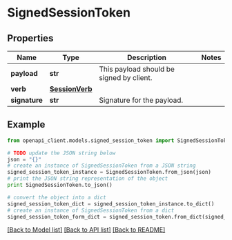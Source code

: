 # SignedSessionToken


## Properties

Name | Type | Description | Notes
------------ | ------------- | ------------- | -------------
**payload** | **str** | This payload should be signed by client. | 
**verb** | [**SessionVerb**](SessionVerb.md) |  | 
**signature** | **str** | Signature for the payload. | 

## Example

```python
from openapi_client.models.signed_session_token import SignedSessionToken

# TODO update the JSON string below
json = "{}"
# create an instance of SignedSessionToken from a JSON string
signed_session_token_instance = SignedSessionToken.from_json(json)
# print the JSON string representation of the object
print SignedSessionToken.to_json()

# convert the object into a dict
signed_session_token_dict = signed_session_token_instance.to_dict()
# create an instance of SignedSessionToken from a dict
signed_session_token_form_dict = signed_session_token.from_dict(signed_session_token_dict)
```
[[Back to Model list]](../README.md#documentation-for-models) [[Back to API list]](../README.md#documentation-for-api-endpoints) [[Back to README]](../README.md)


